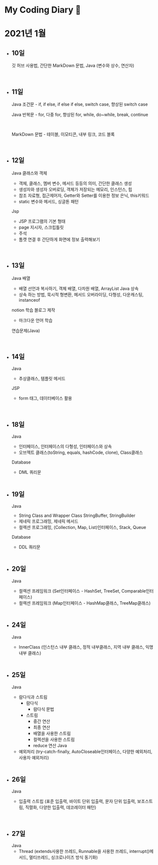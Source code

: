 # My Coding Diary :date:
# 2021년 1월
- ## 10일
    깃 허브 사용법, 간단한 MarkDown 문법, Java (변수와 상수, 연산자)

<br>

- ## 11일 
    Java 조건문 - if, if else, if else if else, switch case, 향상된 switch case 

    Java 반복문 - for, 다중 for, 향상된 for, while, do~while, break, continue 
    
    <br>

    MarkDown 문법 - 테이블, 이모티콘, 내부 링크, 코드 블록

<br>

- ## 12일
    Java 클래스와 객체 
    - 객체, 클래스, 멤버 변수, 메서드 등등의 의미, 간단한 클래스 생성
    - 생성자와 생성자 오버로딩, 객체가 저장되는 메모리, 인스턴스, 힙
    - 참조 자료형, 접근제어자, Getter와 Setter를 이용한 정보 은닉, this키워드
    - static 변수와 메서드, 싱글톤 패턴

    Jsp 
    - JSP 프로그램의 기본 형태
    - page 지시자, 스크립틀릿
    - 주석
    - 톰캣 연결 후 간단하게 화면에 정보 출력해보기

<br>

- ## 13일
    Java 배열
    - 배열 선언과 복사하기, 객체 배열, 다차원 배열, ArrayList
    Java 상속
    - 상속 하는 방법, 묵시적 형변환, 메서드 오버라이딩, 다형성, 다운캐스팅, instanceof

    notion 학습 블로그 제작
    - 마크다운 언어 학습

    연습문제(Java)

<br>

- ## 14일
    Java 
    - 추상클래스, 템플릿 메서드

    JSP 
    - form 태그, 데이터베이스 활용

<br>

- ## 18일
    Java 
    - 인터페이스, 인터페이스의 다형성, 인터페이스와 상속 <br> 
    - 오브젝트 클래스(toString, equals, hashCode, clone), Class클래스

    Database
    - DML 쿼리문 

    <br>

- ## 19일
    Java 
    - String Class and Wrapper Class StringBuffer, StringBuilder<br>
    - 제네릭 프로그래밍, 제네릭 메서드
    - 컬렉션 프로그래밍, (Collection, Map, List)인터페이스, Stack, Queue

    Database 
    - DDL 쿼리문
    
    <br>

- ## 20일
    Java 
    - 컬렉션 프레임워크 (Set인터페이스 - HashSet, TreeSet, Comparable인터페이스) <br>
    - 컬렉션 프레임워크 (Map인터페이스 - HashMap클래스, TreeMap클래스)

    <br>

- ## 24일
    Java 
    - InnerClass (인스턴스 내부 클래스, 정적 내부클래스, 지역 내부 클래스, 익명 내부 클래스)

    <br>

- ## 25일
    Java 
    - 람다식과 스트림 
        - 람다식
            - 람다식 문법
        - 스트림
            - 중간 연산
            - 최종 연산
            - 배열을 사용한 스트림
            - 컬렉션을 사용한 스트림
            - reduce 연산
    Java 
    - 예외처리 (try-catch-finally, AutoCloseable인터페이스, 다양한 예외처리, 사용자 예외처리)

    <br>

- ## 26일
    Java
    - 입출력 스트립 (표준 입출력, 바이트 단위 입출력, 문자 단위 입출력, 보조스트림, 직렬화, 다양한 입출력, 데코레이터 패턴)

 <br>

- ## 27일
    Java
    - Thread (extends사용한 쓰레드, Runnable을 사용한 쓰레드, interrupt()메서드, 멀티쓰레드, 싱크로나이즈 방식 동기화)


        
